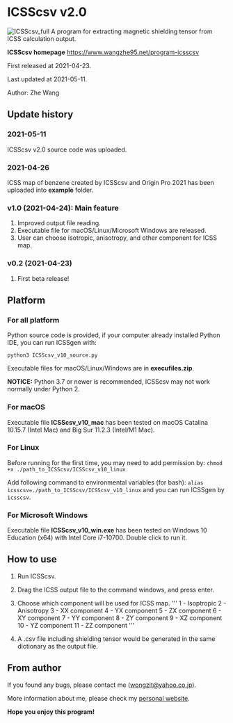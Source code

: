 # ICSScsv v2.0
![ICSScsv_full](https://user-images.githubusercontent.com/41381763/115954588-ceb45180-a52c-11eb-9aac-94099a09b8e7.png)
A program for extracting magnetic shielding tensor from ICSS calculation output.

**ICSScsv homepage** https://www.wangzhe95.net/program-icsscsv

First released at 2021-04-23.

Last updated at 2021-05-11.

Author: Zhe Wang

## Update history
### 2021-05-11
ICSScsv v2.0 source code was uploaded.

### 2021-04-26
ICSS map of benzene created by ICSScsv and Origin Pro 2021 has been uploaded into **example** folder.

### v1.0 (2021-04-24): Main feature
1. Improved output file reading.
2. Executable file for macOS/Linux/Microsoft Windows are released.
3. User can choose isotropic, anisotropy, and other component for ICSS map.

### v0.2 (2021-04-23)
1. First beta release!

## Platform
### For all platform
Python source code is provided, if your computer already installed Python IDE, you can run ICSSgen with:

`python3 ICSScsv_v10_source.py`

Executable files for macOS/Linux/Windows are in **execufiles.zip**.

**NOTICE:** Python 3.7 or newer is recommended, ICSScsv may not work normally under Python 2.

### For macOS
Executable file **ICSScsv_v10_mac** has been tested on macOS Catalina 10.15.7 (Intel Mac) and Big Sur 11.2.3 (Intel/M1 Mac).

### For Linux
Before running for the first time, you may need to add permission by:
`chmod +x ./path_to_ICSScsv/ICSScsv_v10_linux`

Add following command to environmental variables (for bash):
`alias icsscsv=./path_to_ICSScsv/ICSScsv_v10_linux`
and you can run ICSSgen by `icsscsv`.

### For Microsoft Windows
Executable file **ICSScsv_v10_win.exe** has been tested on Windows 10 Education (x64) with Intel Core i7-10700. Double click to run it.

## How to use
1. Run ICSScsv.
2. Drag the ICSS output file to the command windows, and press enter.
3. Choose which component will be used for ICSS map.
'''
      1 - Isoptropic       2 - Anisotropy
      3 - XX component     4 - YX component     5 - ZX component
      6 - XY component     7 - YY component     8 - ZY component
      9 - XZ component    10 - YZ component    11 - ZZ component
'''

4. A .csv file including shielding tensor would be generated in the same dictionary as the output file.

## From author
If you found any bugs, please contact me (wongzit@yahoo.co.jp).

More information about me, please check my [personal website](https://www.wangzhe95.net).

 **Hope you enjoy this program!**
